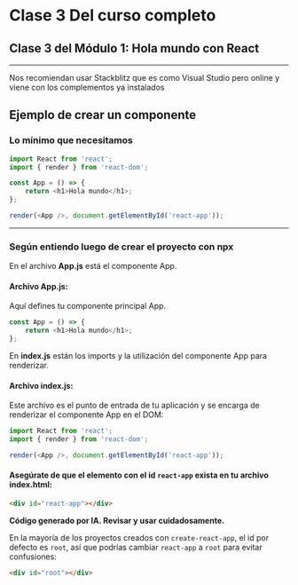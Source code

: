 # Clase 3 Del curso completo

## Clase 3 del Módulo 1: Hola mundo con React

---

Nos recomiendan usar Stackblitz que es como Visual Studio pero online y viene con los complementos ya instalados

## Ejemplo de crear un componente

### Lo mínimo que necesitamos

```javascript
import React from 'react';
import { render } from 'react-dom';

const App = () => {
    return <h1>Hola mundo</h1>;
};

render(<App />, document.getElementById('react-app'));
```

---

### Según entiendo luego de crear el proyecto con npx

En el archivo **App.js** está el componente App.

#### Archivo App.js:

Aquí defines tu componente principal App.

```javascript
const App = () => {
    return <h1>Hola mundo</h1>;
};
```

En **index.js** están los imports y la utilización del componente App para renderizar.

#### Archivo index.js:

Este archivo es el punto de entrada de tu aplicación y se encarga de renderizar el componente App en el DOM:

```javascript
import React from 'react';
import { render } from 'react-dom';

render(<App />, document.getElementById('react-app'));
```

#### Asegúrate de que el elemento con el id `react-app` exista en tu archivo **index.html**:

```html
<div id="react-app"></div>
```

**Código generado por IA. Revisar y usar cuidadosamente.** 

En la mayoría de los proyectos creados con `create-react-app`, el id por defecto es `root`, así que podrías cambiar `react-app` a `root` para evitar confusiones:

```html
<div id="root"></div>
```
